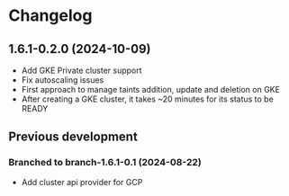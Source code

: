 # Changelog

## 1.6.1-0.2.0 (2024-10-09)

* Add GKE Private cluster support
* Fix autoscaling issues
* First approach to manage taints addition, update and deletion on GKE
* After creating a GKE cluster, it takes ~20 minutes for its status to be READY

## Previous development

### Branched to branch-1.6.1-0.1 (2024-08-22)

* Add cluster api provider for GCP
